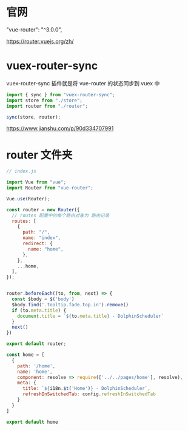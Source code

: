 # 官网

"vue-router": "^3.0.0",

https://router.vuejs.org/zh/

# vuex-router-sync

vuex-router-sync 插件就是将 vue-router 的状态同步到 vuex 中

```js
import { sync } from "vuex-router-sync";
import store from "./store";
import router from "./router";

sync(store, router);
```

https://www.jianshu.com/p/90d334707991

# router 文件夹

```js
// index.js

import Vue from "vue";
import Router from "vue-router";

Vue.use(Router);

const router = new Router({
  // routes 配置中的每个路由对象为 路由记录
  routes: [
    {
      path: "/",
      name: "index",
      redirect: {
        name: "home",
      },
    },
    ...home,
  ],
});


router.beforeEach((to, from, next) => {
  const $body = $('body')
  $body.find('.tooltip.fade.top.in').remove()
  if (to.meta.title) {
    document.title = `${to.meta.title} - DolphinScheduler`
  }
  next()
})

export default router;
```

``` js
const home = [
  {
    path: '/home',
    name: 'home',
    component: resolve => require(['../../pages/home'], resolve),
    meta: {
      title: `${i18n.$t('Home')} - DolphinScheduler`,
      refreshInSwitchedTab: config.refreshInSwitchedTab
    }
  }
]

export default home
```